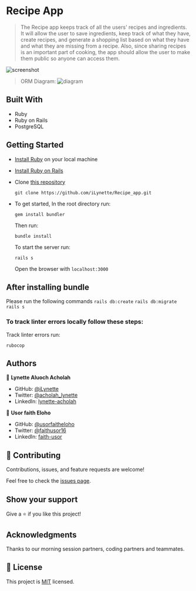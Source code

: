 # Recipe App

> The Recipe app keeps track of all the users' recipes and ingredients. It will allow the user to save ingredients, keep track of what they have, create recipes, and generate a shopping list based on what they have and what they are missing from a recipe. Also, since sharing recipes is an important part of cooking, the app should allow the user to make them public so anyone can access them.

![screenshot](file:///Users/lynette/Desktop/Screen%20Shot%202022-07-02%20at%2012.02.14%20PM.png)

> ORM Diagram: 
> ![diagram](https://github.com/microverseinc/curriculum-rails/blob/main/recipe-app/images/recipe_app_erd.png)


## Built With

- Ruby
- Ruby on Rails
- PostgreSQL

## Getting Started

- [Install Ruby](https://www.ruby-lang.org/en/documentation/installation/) on your local machine 
- [Install Ruby on Rails](https://guides.rubyonrails.org/v5.1/getting_started.html)
- Clone [this repository](https://github.com/Meri-MG/recipe-app)
  ```
  git clone https://github.com/iLynette/Recipe_app.git
  ```
- To get started, In the root directory run:
  ```
  gem install bundler
  ```
  Then run:
  ```
  bundle install
  ```
  To start the server run: 

  ```
  rails s
  ```
  Open the browser with `localhost:3000`

  
## After installing bundle

Please run the following commands `rails db:create` `rails db:migrate` `rails s`


### To track linter errors locally follow these steps:  

Track linter errors run:
```
rubocop
```

## Authors

👤 **Lynette Aluoch Acholah**

- GitHub: [@iLynette](https://github.com/iLynette)
- Twitter: [@acholah_lynette](https://twitter.com/acholah_lynette)
- LinkedIn: [lynette-acholah](https://linkedin.com/in/lynette-acholah)


👤 **Usor faith Eloho**

- GitHub: [@usorfaitheloho](https://github.com/usorfaitheloho)
- Twitter: [@faithusor16](https://twitter.com/faithusor16)
- LinkedIn: [faith-usor](https://linkedin.com/in/faith-usor)


## 🤝 Contributing

Contributions, issues, and feature requests are welcome!

Feel free to check the [issues page](https://github.com/iLynette/Recipe_app/issues).

## Show your support

Give a ⭐️ if you like this project!

## Acknowledgments

Thanks to our morning session partners, coding partners and teammates.

## 📝 License

This project is [MIT](./MIT.md) licensed.